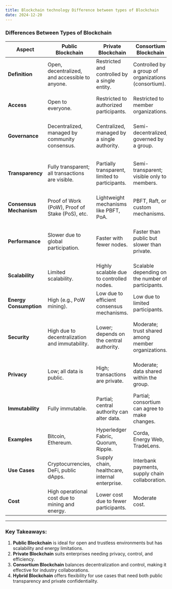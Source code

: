 ```yaml
---
title: Blockchain technology Difference between types of Blockchain
date: 2024-12-20
---
```


### **Differences Between Types of Blockchain**

|**Aspect**|**Public Blockchain**|**Private Blockchain**|**Consortium Blockchain**|**Hybrid Blockchain**|
|---|---|---|---|---|
|**Definition**|Open, decentralized, and accessible to anyone.|Restricted and controlled by a single entity.|Controlled by a group of organizations (consortium).|Combines features of public and private blockchains.|
|**Access**|Open to everyone.|Restricted to authorized participants.|Restricted to member organizations.|Partially public and partially private.|
|**Governance**|Decentralized, managed by community consensus.|Centralized, managed by a single authority.|Semi-decentralized, governed by a group.|Centralized for private operations, decentralized for public.|
|**Transparency**|Fully transparent; all transactions are visible.|Partially transparent, limited to participants.|Semi-transparent; visible only to members.|Public transactions are visible, private ones are restricted.|
|**Consensus Mechanism**|Proof of Work (PoW), Proof of Stake (PoS), etc.|Lightweight mechanisms like PBFT, PoA.|PBFT, Raft, or custom mechanisms.|A combination based on use case.|
|**Performance**|Slower due to global participation.|Faster with fewer nodes.|Faster than public but slower than private.|High performance in private mode, slower in public mode.|
|**Scalability**|Limited scalability.|Highly scalable due to controlled nodes.|Scalable depending on the number of participants.|Moderate scalability, depending on configuration.|
|**Energy Consumption**|High (e.g., PoW mining).|Low due to efficient consensus mechanisms.|Low due to limited participants.|Varies based on the mechanism used.|
|**Security**|High due to decentralization and immutability.|Lower; depends on the central authority.|Moderate; trust shared among member organizations.|Balances between public and private security aspects.|
|**Privacy**|Low; all data is public.|High; transactions are private.|Moderate; data shared within the group.|High; sensitive data kept private, public data transparent.|
|**Immutability**|Fully immutable.|Partial; central authority can alter data.|Partial; consortium can agree to make changes.|Public data is immutable; private data can be modified.|
|**Examples**|Bitcoin, Ethereum.|Hyperledger Fabric, Quorum, Ripple.|Corda, Energy Web, TradeLens.|Dragonchain, XinFin.|
|**Use Cases**|Cryptocurrencies, DeFi, public dApps.|Supply chain, healthcare, internal enterprise.|Interbank payments, supply chain collaboration.|Finance, real estate, e-government services.|
|**Cost**|High operational cost due to mining and energy.|Lower cost due to fewer participants.|Moderate cost.|Varies based on configuration.|

---

### **Key Takeaways**:

1. **Public Blockchain** is ideal for open and trustless environments but has scalability and energy limitations.
2. **Private Blockchain** suits enterprises needing privacy, control, and efficiency.
3. **Consortium Blockchain** balances decentralization and control, making it effective for industry collaborations.
4. **Hybrid Blockchain** offers flexibility for use cases that need both public transparency and private confidentiality.